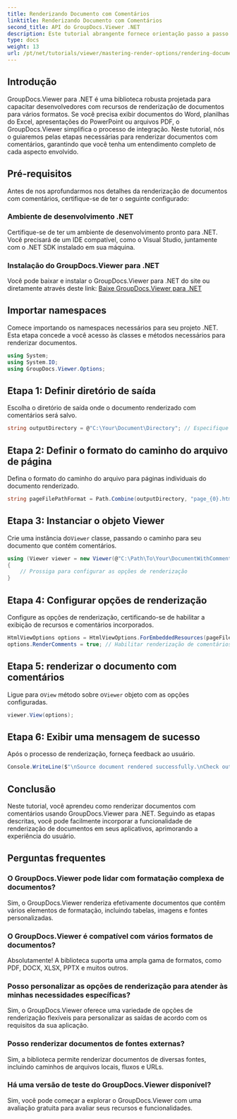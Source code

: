 ```yaml
---
title: Renderizando Documento com Comentários
linktitle: Renderizando Documento com Comentários
second_title: API do GroupDocs.Viewer .NET
description: Este tutorial abrangente fornece orientação passo a passo sobre como renderizar documentos com comentários em aplicativos .NET usando a biblioteca GroupDocs.Viewer.
type: docs
weight: 13
url: /pt/net/tutorials/viewer/mastering-render-options/rendering-document-comments/
---
```

## Introdução

GroupDocs.Viewer para .NET é uma biblioteca robusta projetada para capacitar desenvolvedores com recursos de renderização de documentos para vários formatos. Se você precisa exibir documentos do Word, planilhas do Excel, apresentações do PowerPoint ou arquivos PDF, o GroupDocs.Viewer simplifica o processo de integração. Neste tutorial, nós o guiaremos pelas etapas necessárias para renderizar documentos com comentários, garantindo que você tenha um entendimento completo de cada aspecto envolvido.

## Pré-requisitos
Antes de nos aprofundarmos nos detalhes da renderização de documentos com comentários, certifique-se de ter o seguinte configurado:

### Ambiente de desenvolvimento .NET
Certifique-se de ter um ambiente de desenvolvimento pronto para .NET. Você precisará de um IDE compatível, como o Visual Studio, juntamente com o .NET SDK instalado em sua máquina.

### Instalação do GroupDocs.Viewer para .NET
Você pode baixar e instalar o GroupDocs.Viewer para .NET do site ou diretamente através deste link:
[Baixe GroupDocs.Viewer para .NET](https://releases.groupdocs.com/viewer/net/)

## Importar namespaces
Comece importando os namespaces necessários para seu projeto .NET. Esta etapa concede a você acesso às classes e métodos necessários para renderizar documentos.

```csharp
using System;
using System.IO;
using GroupDocs.Viewer.Options;
```

## Etapa 1: Definir diretório de saída
Escolha o diretório de saída onde o documento renderizado com comentários será salvo.

```csharp
string outputDirectory = @"C:\Your\Document\Directory"; // Especifique o caminho do seu diretório
```

## Etapa 2: Definir o formato do caminho do arquivo de página
Defina o formato do caminho do arquivo para páginas individuais do documento renderizado.

```csharp
string pageFilePathFormat = Path.Combine(outputDirectory, "page_{0}.html");
```

## Etapa 3: Instanciar o objeto Viewer
 Crie uma instância do`Viewer` classe, passando o caminho para seu documento que contém comentários.

```csharp
using (Viewer viewer = new Viewer(@"C:\Path\To\Your\DocumentWithComments.docx"))
{
    // Prossiga para configurar as opções de renderização
}
```

## Etapa 4: Configurar opções de renderização
Configure as opções de renderização, certificando-se de habilitar a exibição de recursos e comentários incorporados.

```csharp
HtmlViewOptions options = HtmlViewOptions.ForEmbeddedResources(pageFilePathFormat);
options.RenderComments = true; // Habilitar renderização de comentários
```

## Etapa 5: renderizar o documento com comentários
 Ligue para o`View` método sobre o`Viewer` objeto com as opções configuradas.

```csharp
viewer.View(options);
```

## Etapa 6: Exibir uma mensagem de sucesso
Após o processo de renderização, forneça feedback ao usuário.

```csharp
Console.WriteLine($"\nSource document rendered successfully.\nCheck output in {outputDirectory}.");
```

## Conclusão
Neste tutorial, você aprendeu como renderizar documentos com comentários usando GroupDocs.Viewer para .NET. Seguindo as etapas descritas, você pode facilmente incorporar a funcionalidade de renderização de documentos em seus aplicativos, aprimorando a experiência do usuário.

## Perguntas frequentes

### O GroupDocs.Viewer pode lidar com formatação complexa de documentos?
Sim, o GroupDocs.Viewer renderiza efetivamente documentos que contêm vários elementos de formatação, incluindo tabelas, imagens e fontes personalizadas.

### O GroupDocs.Viewer é compatível com vários formatos de documentos?
Absolutamente! A biblioteca suporta uma ampla gama de formatos, como PDF, DOCX, XLSX, PPTX e muitos outros.

### Posso personalizar as opções de renderização para atender às minhas necessidades específicas?
Sim, o GroupDocs.Viewer oferece uma variedade de opções de renderização flexíveis para personalizar as saídas de acordo com os requisitos da sua aplicação.

### Posso renderizar documentos de fontes externas?
Sim, a biblioteca permite renderizar documentos de diversas fontes, incluindo caminhos de arquivos locais, fluxos e URLs.

### Há uma versão de teste do GroupDocs.Viewer disponível?
Sim, você pode começar a explorar o GroupDocs.Viewer com uma avaliação gratuita para avaliar seus recursos e funcionalidades.